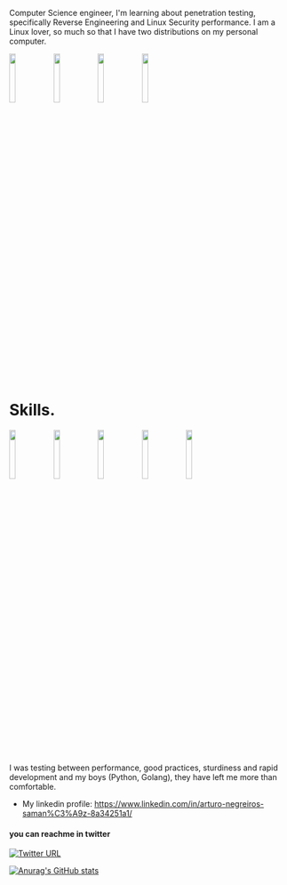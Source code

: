 

Computer Science engineer, I'm learning about penetration testing, specifically Reverse Engineering and Linux Security performance. I am a Linux lover, so much so that I have two distributions on my personal computer.

<p>
  <img width="15%" src="https://www.vectorlogo.zone/logos/debian/debian-ar21.svg" />
  <img width="15%" src="https://www.vectorlogo.zone/logos/archlinux/archlinux-ar21.svg" />
  <img width="15%" src="https://www.vectorlogo.zone/logos/ubuntu/ubuntu-ar21.svg" />
  <img width="15%" src="https://www.vectorlogo.zone/logos/gnu_bash/gnu_bash-ar21.svg" />
</p>


<strong>Skills.</strong>
=======
<p>
  <img width="15%" src="https://www.vectorlogo.zone/logos/python/python-ar21.svg" />
  <img width="15%" src="https://www.vectorlogo.zone/logos/golang/golang-ar21.svg" />
  <img width="15%" src="https://www.vectorlogo.zone/logos/vuejs/vuejs-ar21.svg" />
  <img width="15%" src="https://www.vectorlogo.zone/logos/linux/linux-ar21.svg" />
  <img width="15%" src="https://www.vectorlogo.zone/logos/docker/docker-ar21.svg" />
</p>


I was testing between performance, good practices, sturdiness and rapid development and my boys (Python, Golang), they have left me more than comfortable.


- My linkedin profile: https://www.linkedin.com/in/arturo-negreiros-saman%C3%A9z-8a34251a1/
#### you can reachme in twitter
[![Twitter URL](https://img.shields.io/twitter/url?style=social&url=https%3A%2F%2Ftwitter.com%2FDevTuron)](https://twitter.com/DevTuron)

[![Anurag's GitHub stats](https://github-readme-stats.vercel.app/api?username=Arturo0911)](https://github.com/anuraghazra/github-readme-stats)
